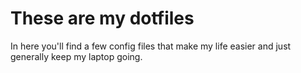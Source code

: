 # These are my dotfiles 
In here you'll find a few config files that make my life easier and just 
generally keep my laptop going.
